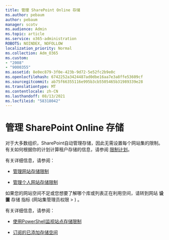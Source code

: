 ```yaml
---
title: 管理 SharePoint Online 存储
ms.author: pebaum
author: pebaum
manager: scotv
ms.audience: Admin
ms.topic: article
ms.service: o365-administration
ROBOTS: NOINDEX, NOFOLLOW
localization_priority: Normal
ms.collection: Adm_O365
ms.custom:
- "2008"
- "9000355"
ms.assetid: 8e0ec879-3f0e-423b-9d72-5e52fc2b9e0c
ms.openlocfilehash: 6742252a3424487ad0dbe16aa7e3a8ffe53609cf
ms.sourcegitcommit: ab75f66355116e995b3cb5505465b31989339e28
ms.translationtype: MT
ms.contentlocale: zh-CN
ms.lasthandoff: 08/13/2021
ms.locfileid: "58318042"
---
```

# <a name="manage-your-sharepoint-online-storage"></a>管理 SharePoint Online 存储

对于大多数组织，SharePoint自动管理存储，因此无需设置每个网站集的限制。 有关如何根据你的计划计算租户存储的信息，请参阅 [限制计划](https://docs.microsoft.com/office365/servicedescriptions/sharepoint-online-service-description/sharepoint-online-limits?redirectedfrom=MSDN#limits-by-plan)。

有关详细信息，请参阅：

- [管理网站存储限制](https://docs.microsoft.com/sharepoint/manage-site-collection-storage-limits)

- [管理个人网站存储限制](https://docs.microsoft.com/sharepoint/manage-site-collection-storage-limits#manage-individual-site-storage-limits)

如果您的网站空间不足或您想要了解哪个库或列表正在利用空间，请转到网站 **设置** 存储 指标 (网站集管理员权限  >  ) 。

有关详细信息，请参阅：

- [使用PowerShell监视站点存储限制](https://docs.microsoft.com/sharepoint/manage-site-collection-storage-limits#monitor-site-storage-limits-by-using-powershell)

- [订阅的已添加存储空间](https://docs.microsoft.com/microsoft-365/commerce/add-storage-space) 
  